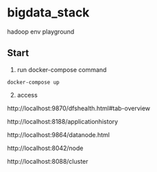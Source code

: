 # bigdata_stack
hadoop env playground

Start
-

1. run docker-compose command
```
docker-compose up
```
2. access

http://localhost:9870/dfshealth.html#tab-overview

http://localhost:8188/applicationhistory

http://localhost:9864/datanode.html

http://localhost:8042/node

http://localhost:8088/cluster

